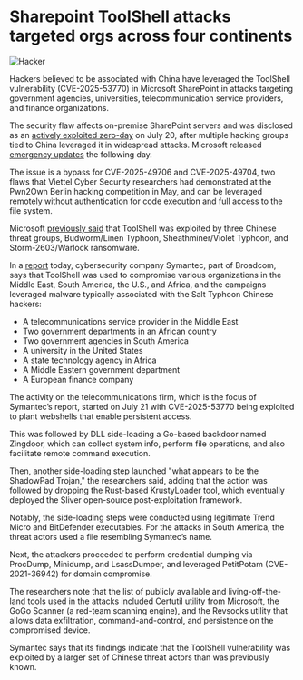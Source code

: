 # Sharepoint ToolShell attacks targeted orgs across four continents

![Hacker](https://www.bleepstatic.com/content/hl-images/2025/09/09/hacker.jpg)

Hackers believed to be associated with China have leveraged the ToolShell vulnerability (CVE-2025-53770) in Microsoft SharePoint in attacks targeting government agencies, universities, telecommunication service providers, and finance organizations.

The security flaw affects on-premise SharePoint servers and was disclosed as an [actively exploited zero-day](https://www.bleepingcomputer.com/news/microsoft/microsoft-sharepoint-zero-day-exploited-in-rce-attacks-no-patch-available/) on July 20, after multiple hacking groups tied to China leveraged it in widespread attacks. Microsoft released [emergency updates](https://www.bleepingcomputer.com/news/microsoft/microsoft-releases-emergency-patches-for-sharepoint-rce-flaws-exploited-in-attacks/) the following day.

The issue is a bypass for CVE-2025-49706 and CVE-2025-49704, two flaws that Viettel Cyber Security researchers had demonstrated at the Pwn2Own Berlin hacking competition in May, and can be leveraged remotely without authentication for code execution and full access to the file system.

Microsoft [previously said](https://www.bleepingcomputer.com/news/security/microsoft-sharepoint-servers-also-targeted-in-ransomware-attacks/) that ToolShell was exploited by three Chinese threat groups, Budworm/Linen Typhoon, Sheathminer/Violet Typhoon, and Storm-2603/Warlock ransomware.

In a [report](https://www.security.com/blog-post/toolshell-china-zingdoor) today, cybersecurity company Symantec, part of Broadcom, says that ToolShell was used to compromise various organizations in the Middle East, South America, the U.S., and Africa, and the campaigns leveraged malware typically associated with the Salt Typhoon Chinese hackers:

* A telecommunications service provider in the Middle East
* Two government departments in an African country
* Two government agencies in South America
* A university in the United States
* A state technology agency in Africa
* A Middle Eastern government department
* A European finance company

The activity on the telecommunications firm, which is the focus of Symantec’s report, started on July 21 with CVE-2025-53770 being exploited to plant webshells that enable persistent access.

This was followed by DLL side-loading a Go-based backdoor named Zingdoor, which can collect system info, perform file operations, and also facilitate remote command execution.

Then, another side-loading step launched "what appears to be the ShadowPad Trojan," the researchers said, adding that the action was followed by dropping the Rust-based KrustyLoader tool, which eventually deployed the Sliver open-source post-exploitation framework.

Notably, the side-loading steps were conducted using legitimate Trend Micro and BitDefender executables. For the attacks in South America, the threat actors used a file resembling Symantec’s name.

Next, the attackers proceeded to perform credential dumping via ProcDump, Minidump, and LsassDumper, and leveraged PetitPotam (CVE-2021-36942) for domain compromise.

The researchers note that the list of publicly available and living-off-the-land tools used in the attacks included Certutil utility from Microsoft, the GoGo Scanner (a red-team scanning engine), and the Revsocks utility that allows data exfiltration, command-and-control, and persistence on the compromised device.

Symantec says that its findings indicate that the ToolShell vulnerability was exploited by a larger set of Chinese threat actors than was previously known.